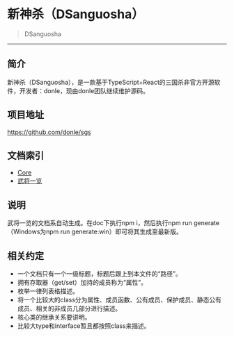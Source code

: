 # 新神杀（DSanguosha）

> DSanguosha

___

## 简介

新神杀（DSanguosha），是一款基于TypeScript+React的三国杀非官方开源软件，开发者：donle，现由donle团队继续维护源码。

## 项目地址

<https://github.com/donle/sgs>

## 文档索引

+ [Core](./core/core-index.md)
+ [武将一览](./characters/characters-index.md)

## 说明

武将一览的文档系自动生成。在doc下执行npm i，然后执行npm run generate（Windows为npm run generate:win）即可将其生成至最新版。

## 相关约定

+ 一个文档只有一个一级标题，标题后跟上到本文件的“路径”。
+ 拥有存取器（get/set）加持的成员称为“属性”。
+ 枚举一律列表格描述。
+ 将一个比较大的class分为属性、成员函数、公有成员、保护成员、静态公有成员、相关的非成员几部分进行描述。
+ 核心类的继承关系要讲明。
+ 比较大type和interface暂且都按照class来描述。
